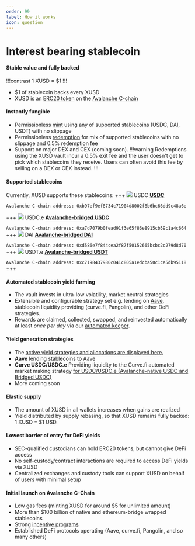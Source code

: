```yaml
---
order: 99
label: How it works
icon: question
---
```

# Interest bearing stablecoin
#### Stable value and fully backed
!!!contrast
1 XUSD = $1
!!!
* $1 of stablecoin backs every XUSD
* XUSD is an [ERC20 token](https://ethereum.org/en/developers/docs/standards/tokens/erc-20/) on the [Avalanche C-chain](https://www.avax.network/)

#### Instantly fungible
* Permissionless [mint](https://app.xusd.fi) using any of supported stablecoins (USDC, DAI, USDT) with no slippage
* Permissionless [redemption](https://app.xusd.fi) for mix of supported stablecoins with no slippage and 0.5% redemption fee
* Support on major DEX and CEX (coming soon).
!!!warning
Redemptions using the XUSD vault incur a 0.5% exit fee and the user doesn't get to pick which stablecoins they receive. Users can often avoid this fee by selling on a DEX or CEX instead.
!!!

#### Supported stablecoins
Currently, XUSD supports these stablecoins:
+++ ![](https://app.xusd.fi/images/currency/usdc-icon-small.svg)  USDC
**[USDC](https://snowtrace.io/token/0xb97ef9ef8734c71904d8002f8b6bc66dd9c48a6e)**

`Avalanche C-chain address: 0xb97ef9ef8734c71904d8002f8b6bc66dd9c48a6e`

+++ ![](https://app.xusd.fi/images/currency/usdc-icon-small.svg)  USDC.e
**[Avalanche-bridged USDC](https://snowtrace.io/token/0xa7d7079b0fead91f3e65f86e8915cb59c1a4c664)**

`Avalanche C-chain address: 0xa7d7079b0fead91f3e65f86e8915cb59c1a4c664`
+++ ![](https://app.xusd.fi/images/currency/dai-icon-small.svg)  DAI
**[Avalanche-bridged DAI](https://snowtrace.io/token/0xd586e7f844cea2f87f50152665bcbc2c279d8d70)**

`Avalanche C-chain address: 0xd586e7f844cea2f87f50152665bcbc2c279d8d70`
+++ ![](https://app.xusd.fi/images/currency/usdt-icon-small.svg)  USDT.e
**[Avalanche-bridged USDT](https://snowtrace.io/token/0xc7198437980c041c805a1edcba50c1ce5db95118)**

`Avalanche C-chain address: 0xc7198437980c041c805a1edcba50c1ce5db95118`
+++

#### Automated stablecoin yield farming
* The vault invests in ultra-low volatility, market neutral strategies
* Extensible and configurable strategy set e.g. lending on [Aave](https://app.aave.com/#/markets), stablecoin liquidity providing (curve.fi, Pangolin), and other DeFi strategies.
* Rewards are claimed, collected, swapped, and reinvested automatically at least _once per day_ via our [automated keeper](https://snowtrace.io/address/0xFF1AE57723A4d6d5301e4C7145eF5E9e51901fdc).

#### Yield generation strategies
* The [active yield strategies and allocations are displayed here.](https://app.xusd.fi/status)
* __Aave__ lending stablecoins to Aave
* __Curve USDC/USDC.e__ Providing liquidity to the Curve.fi automated market making strategy [for USDC/USDC.e (Avalanche-native USDC and Bridged USDC)](https://avax.curve.fi/factory/30)
* More coming soon

#### Elastic supply
* The amount of XUSD in all wallets increases when gains are realized
* Yield distributed by supply rebasing, so that XUSD remains fully backed: 1 XUSD = $1 USD.

#### Lowest barrier of entry for DeFi yields
* SEC-qualified custodians can hold ERC20 tokens, but cannot give DeFi access
* No self-custody/contract interactions are required to access DeFi yields via XUSD
* Centralized exchanges and custody tools can support XUSD on behalf of users with minimal setup

#### Initial launch on Avalanche C-Chain
* Low gas fees (minting XUSD for around $5 for unlimited amount)
* More than $100 billion of native and ethereum-bridge wrapped stablecoins
* Strong [incentive programs](https://medium.com/avalancheavax/avalanche-foundation-announces-180m-defi-incentive-program-d320fdfafff7)
* Established DeFi protocols operating (Aave, curve.fi, Pangolin, and so many others)
